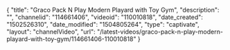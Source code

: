 {
    "title": "Graco Pack N Play Modern Playard with Toy Gym",
    "description": "",
    "channelid": "114661406",
    "videoid": "110010818",
    "date_created": "1502526310",
    "date_modified": "1504805264",
    "type": "captivate",
    "layout": "channelVideo",
    "url": "\/latest-videos\/graco-pack-n-play-modern-playard-with-toy-gym\/114661406-110010818"
}